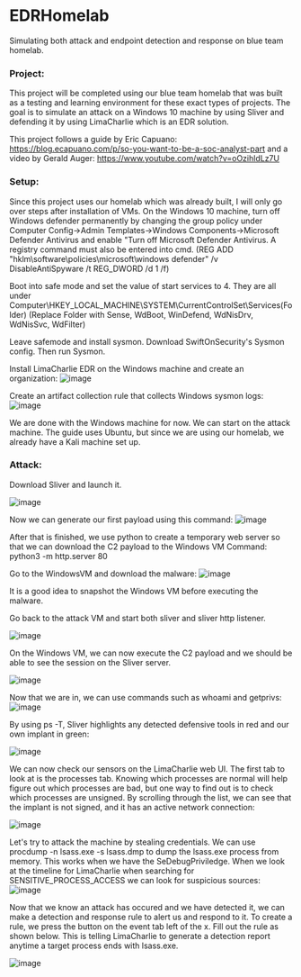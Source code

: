 # EDRHomelab
Simulating both attack and endpoint detection and response on blue team homelab.

<h3>Project:</h3>
This project will be completed using our blue team homelab that was built as a testing and learning environment for these exact types of projects. 
The goal is to simulate an attack on a Windows 10 machine by using Sliver and defending it by using LimaCharlie which is an EDR solution. 


This project follows a guide by Eric Capuano: https://blog.ecapuano.com/p/so-you-want-to-be-a-soc-analyst-part
and a video by Gerald Auger: https://www.youtube.com/watch?v=oOzihldLz7U

<h3>Setup:</h3>
Since this project uses our homelab which was already built, I will only go over steps after installation of VMs.
On the Windows 10 machine, turn off Windows defender permanently by changing the group policy under Computer Config->Admin Templates->Windows Components->Microsoft Defender Antivirus and enable "Turn off Microsoft Defender Antivirus. A registry command must also be entered into cmd. (REG ADD "hklm\software\policies\microsoft\windows defender" /v DisableAntiSpyware /t REG_DWORD /d 1 /f)

Boot into safe mode and set the value of start services to 4. They are all under Computer\HKEY_LOCAL_MACHINE\SYSTEM\CurrentControlSet\Services\(Folder) (Replace Folder with Sense, WdBoot, WinDefend, WdNisDrv, WdNisSvc, WdFilter)

Leave safemode and install sysmon. Download SwiftOnSecurity's Sysmon config. Then run Sysmon.

Install LimaCharlie EDR on the Windows machine and create an organization:
![image](https://github.com/user-attachments/assets/29aff637-2469-4535-82b1-7c63c7cbdde3)

Create an artifact collection rule that collects Windows sysmon logs:
![image](https://github.com/user-attachments/assets/c2f1faca-f83f-4dec-94eb-cda51a7088f6)

We are done with the Windows machine for now. We can start on the attack machine. The guide uses Ubuntu, but since we are using our homelab, we already have a Kali machine set up.

<h3>Attack:</h3>
Download Sliver and launch it.

![image](https://github.com/user-attachments/assets/5c0a501f-6f76-4f4b-9df3-98ab0685beb9)

Now we can generate our first payload using this command:
![image](https://github.com/user-attachments/assets/c4100cf5-6158-4619-936d-2ba5c117ff7d)

After that is finished, we use python to create a temporary web server so that we can download the C2 payload to the Windows VM
Command: python3 -m http.server 80

Go to the WindowsVM and download the malware:
![image](https://github.com/user-attachments/assets/786c518a-cf5b-4548-89cc-f77a378be1dc)

It is a good idea to snapshot the Windows VM before executing the malware.

Go back to the attack VM and start both sliver and sliver http listener.

![image](https://github.com/user-attachments/assets/4f0b4f25-e48d-44a2-8f7d-78786bdf093e)

On the Windows VM, we can now execute the C2 payload and we should be able to see the session on the Sliver server.

![image](https://github.com/user-attachments/assets/168d4d5f-cd6a-4dc9-b856-12ee48a5a94d)

Now that we are in, we can use commands such as whoami and getprivs:
![image](https://github.com/user-attachments/assets/ffdd9bd6-2f83-4759-bd16-c431bec378d4)

By using ps -T, Sliver highlights any detected defensive tools in red and our own implant in green:

![image](https://github.com/user-attachments/assets/9e1334d3-200b-43ec-8d60-fa9642247915)

We can now check our sensors on the LimaCharlie web UI. The first tab to look at is the processes tab. Knowing which processes are normal will help figure out which processes are bad, but one way to find out is to check which processes are unsigned. By scrolling through the list, we can see that the implant is not signed, and it has an active network connection:

![image](https://github.com/user-attachments/assets/ac5aca1e-8adc-4e4d-b787-0f6c8798f875)

Let's try to attack the machine by stealing credentials. We can use procdump -n lsass.exe -s lsass.dmp to dump the lsass.exe process from memory.
This works when we have the SeDebugPriviledge. When we look at the timeline for LimaCharlie when searching for SENSITIVE_PROCESS_ACCESS we can look for suspicious sources:
![image](https://github.com/user-attachments/assets/68ac0c93-5afb-4704-bc71-ede0bd8b07bf)

Now that we know an attack has occured and we have detected it, we can make a detection and response rule to alert us and respond to it.
To create a rule, we press the button on the event tab left of the x. Fill out the rule as shown below. This is telling LimaCharlie to generate a detection report anytime a target process ends with lsass.exe.

![image](https://github.com/user-attachments/assets/6a60be10-6f31-4530-b153-e23c46490ff9)

